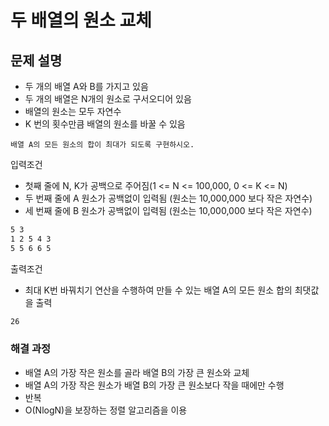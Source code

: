 # 두 배열의 원소 교체

## 문제 설명

* 두 개의 배열 A와 B를 가지고 있음
* 두 개의 배열은 N개의 원소로 구서오디어 있음
* 배열의 원소는 모두 자연수
* K 번의 횟수만큼 배열의 원소를 바꿀 수 있음

`배열 A의 모든 원소의 합이 최대가 되도록 구현하시오.`

입력조건

* 첫째 줄에 N, K가 공백으로 주어짐(1 <= N <= 100,000, 0 <= K <= N)
* 두 번째 줄에 A 원소가 공백없이 입력됨 (원소는 10,000,000 보다 작은 자연수)
* 세 번째 줄에 B 원소가 공백없이 입력됨 (원소는 10,000,000 보다 작은 자연수)

```txt
5 3
1 2 5 4 3
5 5 6 6 5
```

출력조건

* 최대 K번 바꿔치기 연산을 수행하여 만들 수 있는 배열 A의 모든 원소 합의 최댓값을 출력

```txt
26
```

### 해결 과정

* 배열 A의 가장 작은 원소를 골라 배열 B의 가장 큰 원소와 교체
* 배열 A의 가장 작은 원소가 배열 B의 가장 큰 원소보다 작을 때에만 수행
* 반복
* O(NlogN)을 보장하는 정렬 알고리즘을 이용
